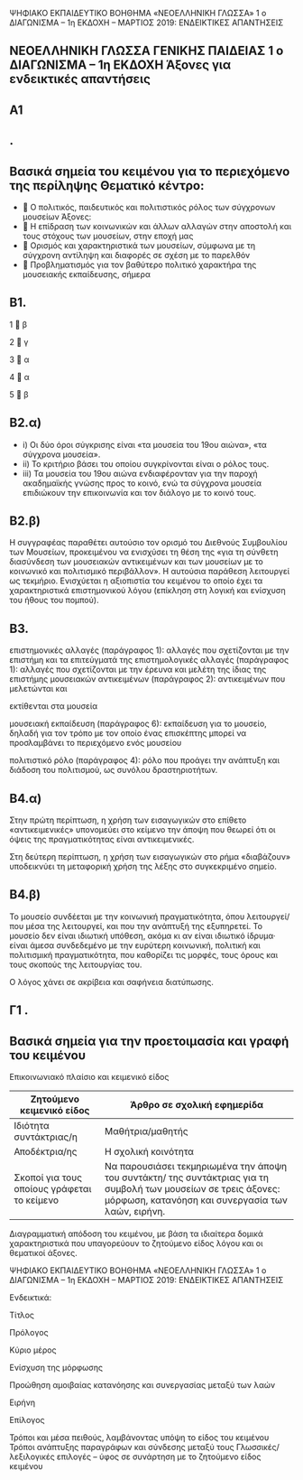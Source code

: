 ΨΗΦΙΑΚΟ ΕΚΠΑΙΔΕΥΤΙΚΟ ΒΟΗΘΗΜΑ «ΝΕΟΕΛΛΗΝΙΚΗ ΓΛΩΣΣΑ» 1 o ΔΙΑΓΩΝΙΣΜΑ – 1η ΕΚΔΟΧΗ – ΜΑΡΤΙΟΣ 2019: ΕΝΔΕΙΚΤΙΚΕΣ ΑΠΑΝΤΗΣΕΙΣ

## ΝΕΟΕΛΛΗΝΙΚΗ ΓΛΩΣΣΑ ΓΕΝΙΚΗΣ ΠΑΙΔΕΙΑΣ 1 ο ΔΙΑΓΩΝΙΣΜΑ – 1η ΕΚΔΟΧΗ Άξονες για ενδεικτικές απαντήσεις

## Α1

## .

## Βασικά σημεία του κειμένου για το περιεχόμενο της περίληψης Θεματικό κέντρο:

-  Ο πολιτικός, παιδευτικός και πολιτιστικός ρόλος των σύγχρονων μουσείων Άξονες:
-  Η επίδραση των κοινωνικών και άλλων αλλαγών στην αποστολή και τους στόχους των μουσείων, στην εποχή μας
-  Ορισμός και χαρακτηριστικά των μουσείων, σύμφωνα με τη σύγχρονη αντίληψη και διαφορές σε σχέση με το παρελθόν
-  Προβληματισμός για τον βαθύτερο πολιτικό χαρακτήρα της μουσειακής εκπαίδευσης, σήμερα

## Β1.

1  β

2  γ

3  α

4  α

5  β

## Β2.α)

- i) Οι δύο όροι σύγκρισης είναι «τα μουσεία του 19ου αιώνα», «τα σύγχρονα μουσεία».
- ii) Το κριτήριο βάσει του οποίου συγκρίνονται είναι ο ρόλος τους.
- iii) Τα μουσεία του 19ου αιώνα ενδιαφέρονταν για την παροχή ακαδημαϊκής γνώσης προς το κοινό, ενώ τα σύγχρονα μουσεία επιδιώκουν την επικοινωνία και τον διάλογο με το κοινό τους.

## Β2.β)

Η συγγραφέας παραθέτει αυτούσιο τον ορισμό του Διεθνούς Συμβουλίου των Μουσείων, προκειμένου να ενισχύσει τη θέση της «για τη σύνθετη διασύνδεση των μουσειακών αντικειμένων και των μουσείων με το κοινωνικό και πολιτισμικό περιβάλλον». Η αυτούσια παράθεση λειτουργεί ως τεκμήριο. Ενισχύεται η αξιοπιστία του κειμένου το οποίο έχει τα χαρακτηριστικά επιστημονικού λόγου (επίκληση στη λογική και ενίσχυση του ήθους του πομπού).

## Β3.

επιστημονικές αλλαγές (παράγραφος 1): αλλαγές που σχετίζονται με την επιστήμη και τα επιτεύγματά της επιστημολογικές αλλαγές (παράγραφος 1): αλλαγές που σχετίζονται με την έρευνα και μελέτη της ίδιας της επιστήμης μουσειακών αντικειμένων (παράγραφος 2): αντικειμένων που μελετώνται και

εκτίθενται στα μουσεία

μουσειακή εκπαίδευση (παράγραφος 6): εκπαίδευση για το μουσείο, δηλαδή για τον τρόπο με τον οποίο ένας επισκέπτης μπορεί να προσλαμβάνει το περιεχόμενο ενός μουσείου

πολιτιστικό ρόλο (παράγραφος 4): ρόλο που προάγει την ανάπτυξη και διάδοση του πολιτισμού, ως συνόλου δραστηριοτήτων.

## Β4.α)

Στην πρώτη περίπτωση, η χρήση των εισαγωγικών στο επίθετο «αντικειμενικές» υπονομεύει στο κείμενο την άποψη που θεωρεί ότι οι όψεις της πραγματικότητας είναι αντικειμενικές.

Στη δεύτερη περίπτωση, η χρήση των εισαγωγικών στο ρήμα «διαβάζουν» υποδεικνύει τη μεταφορική χρήση της λέξης στο συγκεκριμένο σημείο.

## Β4.β)

Το μουσείο συνδέεται με την κοινωνική πραγματικότητα, όπου λειτουργεί/ που μέσα της λειτουργεί, και που την ανάπτυξή της εξυπηρετεί. Το μουσείο δεν είναι ιδιωτική υπόθεση, ακόμα κι αν είναι ιδιωτικό ίδρυμα· είναι άμεσα συνδεδεμένο με την ευρύτερη κοινωνική, πολιτική και πολιτισμική πραγματικότητα, που καθορίζει τις μορφές, τους όρους και τους σκοπούς της λειτουργίας του.

Ο λόγος χάνει σε ακρίβεια και σαφήνεια διατύπωσης.

## Γ1 .

## Βασικά σημεία για την προετοιμασία και γραφή του κειμένου

Επικοινωνιακό πλαίσιο και κειμενικό είδος

| Ζητούμενο κειμενικό είδος                    | Άρθρο σε σχολική εφημερίδα                                                                                                                                               |
|----------------------------------------------|--------------------------------------------------------------------------------------------------------------------------------------------------------------------------|
| Ιδιότητα συντάκτριας/η                       | Μαθήτρια/μαθητής                                                                                                                                                         |
| Αποδέκτρια/ης                                | Η σχολική κοινότητα                                                                                                                                                      |
| Σκοποί για τους οποίους  γράφεται το κείμενο | Να παρουσιάσει τεκμηριωμένα την άποψη  του συντάκτη/ της συντάκτριας για τη  συμβολή των μουσείων σε τρεις άξονες:  μόρφωση, κατανόηση και συνεργασία των  λαών, ειρήνη. |

Διαγραμματική απόδοση του κειμένου, με βάση τα ιδιαίτερα δομικά χαρακτηριστικά που υπαγορεύουν το ζητούμενο είδος λόγου και οι θεματικοί άξονες.

ΨΗΦΙΑΚΟ ΕΚΠΑΙΔΕΥΤΙΚΟ ΒΟΗΘΗΜΑ «ΝΕΟΕΛΛΗΝΙΚΗ ΓΛΩΣΣΑ» 1 o ΔΙΑΓΩΝΙΣΜΑ – 1η ΕΚΔΟΧΗ – ΜΑΡΤΙΟΣ 2019: ΕΝΔΕΙΚΤΙΚΕΣ ΑΠΑΝΤΗΣΕΙΣ

Ενδεικτικά:

Τίτλος

Πρόλογος

Κύριο μέρος

Ενίσχυση της μόρφωσης

Προώθηση αμοιβαίας κατανόησης και συνεργασίας μεταξύ των λαών

Ειρήνη

Επίλογος

Τρόποι και μέσα πειθούς, λαμβάνοντας υπόψη το είδος του κειμένου Τρόποι ανάπτυξης παραγράφων και σύνδεσης μεταξύ τους Γλωσσικές/ λεξιλογικές επιλογές – ύφος σε συνάρτηση με το ζητούμενο είδος κειμένου